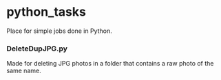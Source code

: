 # python_tasks

Place for simple jobs done in Python.

### DeleteDupJPG.py
Made for deleting JPG photos in a folder that contains a raw photo of the same name.
